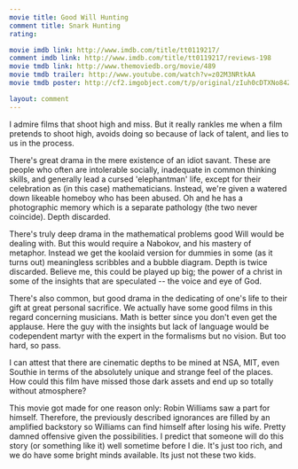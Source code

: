 ```yaml
---
movie title: Good Will Hunting
comment title: Snark Hunting
rating: 

movie imdb link: http://www.imdb.com/title/tt0119217/
comment imdb link: http://www.imdb.com/title/tt0119217/reviews-198
movie tmdb link: http://www.themoviedb.org/movie/489
movie tmdb trailer: http://www.youtube.com/watch?v=z02M3NRtkAA
movie tmdb poster: http://cf2.imgobject.com/t/p/original/zIuh0cDTXNo84Z7zDflr22vjUqC.jpg

layout: comment
---
```


I admire films that shoot high and miss. But it really rankles me when a film pretends to shoot high, avoids doing so because of lack of talent, and lies to us in the process.

There's great drama in the mere existence of an idiot savant. These are people who often are intolerable socially, inadequate in common thinking skills, and generally lead a cursed 'elephantman' life, except for their celebration as (in this case) mathematicians. Instead, we're given a watered down likeable homeboy who has been abused. Oh and he has a photographic memory which is a separate pathology (the two never coincide). Depth discarded.

There's truly deep drama in the mathematical problems good Will would be dealing with. But this would require a Nabokov, and his mastery of metaphor. Instead we get the koolaid version for dummies in some (as it turns out) meaningless scribbles and a bubble diagram. Depth is twice discarded. Believe me, this could be played up big; the power of a christ in some of the insights that are speculated -- the voice and eye of God.

There's also common, but good drama in the dedicating of one's life to their gift at great personal sacrifice. We actually have some good films in this regard concerning musicians. Math is better since you don't even get the applause. Here the guy with the insights but lack of language would be codependent martyr with the expert in the formalisms but no vision. But too hard, so pass.

I can attest that there are cinematic depths to be mined at NSA, MIT, even Southie in terms of the absolutely unique and strange feel of the places. How could this film have missed those dark assets and end up so totally without atmosphere?

This movie got made for one reason only: Robin Williams saw a part for himself. Therefore, the previously described  ignorances are filled by an amplified  backstory so Williams can find himself after losing his wife. Pretty damned offensive given the possibilities. I predict that someone will do this story (or something like it) well sometime before I die. It's just too rich, and we do have some bright minds available. Its just not these two kids.